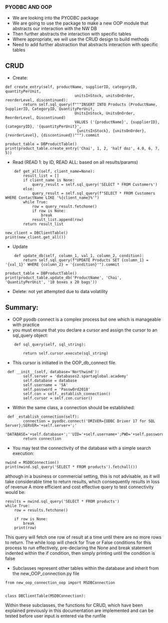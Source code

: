 ### PYODBC AND OOP

- We are looking into the PYODBC package
- We are going to use the package to make a new OOP module that abstracts our interaction with the NW DB
- Then further abstracts the interaction with specific tables
- Where appropriate, we will use the CRUD design to build methods
- Need to add further abstraction that abstracts interaction with specific tables
## CRUD
- Create:
````    
def create_entry(self, productName, supplierID, categoryID, quantityPerUnit,
                               unitsInStock, unitsOnOrder, reorderLevel, discontinued):
        return self.sql_query(f"""INSERT INTO Products (ProductName, SupplierID, CategoryID, QuantityPerUnit,
                               UnitsInStock, UnitsOnOrder, ReorderLevel, Discontinued)
                               VALUES ('{productName}', {supplierID}, {categoryID}, '{quantityPerUnit}', 
                                {unitsInStock}, {unitsOnOrder}, {reorderLevel}, {discontinued})""").commit

product_table = DBProductTable()
print(product_table.create_entry('Chai', 1, 2, 'half doz', 4.0, 6, 7, 5))
````
- Read (READ 1: by ID, READ ALL: based on all results/params)
````
    def get_all(self, client_name=None):
        result_list = []
        if client_name is None:
            query_result = self.sql_query('SELECT * FROM Customers')
        else:
            query_result = self.sql_query(f"SELECT * FROM Customers WHERE ContactName LIKE '%{client_name}%'")
        while True:
            row = query_result.fetchone()
            if row is None:
                break
            result_list.append(row)
        return result_list

new_client = DBClientTable()
print(new_client.get_all())
````
- Update
````
    def update_db(self, column_1, val_1, column_2, condition):
        return self.sql_query(f"UPDATE Products SET {column_1} = '{val_1}' WHERE {column_2} = '{condition}'").commit

product_table = DBProductTable()
print(product_table.update_db('ProductName', 'Chai', 'QuantityPerUnit', '10 boxes x 20 bags'))
````
- Delete: not yet attempted due to data volatility

## Summary:
- OOP pyodb connect is a complex process but one which is manageable with practice
- you must ensure that you declare a cursor and assign the cursor to an sql_query object:
````
    def sql_query(self, sql_string):

        return self.cursor.execute(sql_string)
````
- This cursor is initiated in the OOP_db_connect file.
````
 def __init__(self, database='Northwind'):
        self.server = 'databases2.spartaglobal.academy'
        self.database = database
        self.username = 'SA'
        self.password = 'Passw0rd2018'
        self.con = self._establish_connection()
        self.cursor = self.con.cursor()
````
- Within the same class, a connection should be established:
````
 def _establish_connection(self):
        connection = pyodbc.connect('DRIVER={ODBC Driver 17 for SQL Server};SERVER='+self.server+';'
                                    'DATABASE='+self.database+';''UID='+self.username+';PWD='+self.password)
        return connection
````
- You may test the connectivity of the database with a simple search execution:
````
nwind = MSDBConnection()
print(nwind.sql_query('SELECT * FROM products').fetchall())
````
although in a business or commercial setting, this is not advisable, as it will take considerable time to return results, which consequently results in loss of revenue
A more efficient and cost effective query to test connectivity would be:
````
results = nwind.sql_query('SELECT * FROM products')
while True:
    row = results.fetchone()

    if row is None:
        break
    print(row)
````
This query will fetch one row of result at a time until there are no more rows to return. The while loop will check for True or False conditions for this process to run effectively, pre-declaring the None and break statement indented within the if condition, then simply printing until the condition is false
- Subclasses represent other tables within the database and inherit from the new_OOP_connection.py file
````
from new_oop_connection_oop import MSDBConnection


class DBClientTable(MSDBConnection):
````
 Within these subclasses, the functions for CRUD, which have been explained previously in this documentation
 are implemented and can be tested before user input is entered via the runfile
